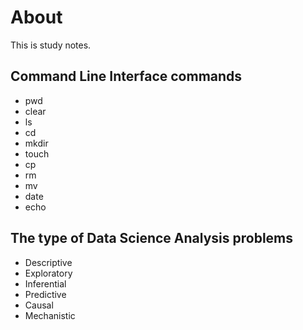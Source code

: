 # About
This is study notes.
## Command Line Interface commands
* pwd
* clear
* ls
* cd
* mkdir
* touch
* cp
* rm
* mv
* date
* echo

## The type of Data Science Analysis problems
* Descriptive 
* Exploratory
* Inferential
* Predictive
* Causal
* Mechanistic
